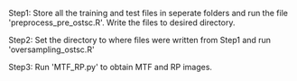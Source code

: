 

Step1: Store all the training and test files in seperate folders and run the file 'preprocess_pre_ostsc.R'. Write the files to desired directory.

Step2: Set the directory to where files were written from Step1 and run 'oversampling_ostsc.R'

Step3: Run 'MTF_RP.py' to obtain MTF and RP images.
